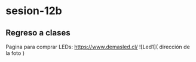 # sesion-12b
## Regreso a clases
Pagina para comprar LEDs: https://www.demasled.cl/
![Led1]( dirección de la foto )
